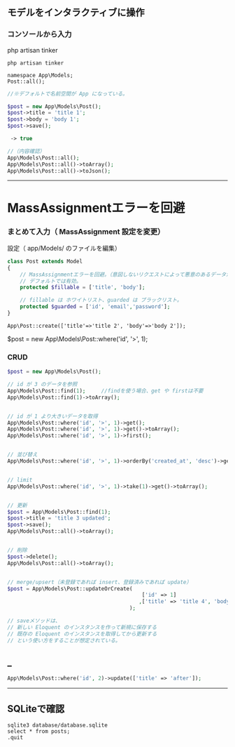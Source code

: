 ## モデルをインタラクティブに操作

### コンソールから入力
php artisan tinker

```
php artisan tinker

namespace App\Models;
Post::all();
```

```php
//※デフォルトで名前空間が App になっている。

$post = new App\Models\Post();
$post->title = 'title 1';
$post->body = 'body 1';
$post->save();

 -> true

//（内容確認）
App\Models\Post::all();
App\Models\Post::all()->toArray();
App\Models\Post::all()->toJson();


```

________________________________________________________________________
# MassAssignmentエラーを回避

### まとめて入力（ MassAssignment 設定を変更）
設定（ app/Models/ のファイルを編集）
```php
class Post extends Model
{
    // MassAssignmentエラーを回避。（意図しないリクエストによって悪意のあるデータが挿入されてしまう脆弱性を緩和）
    // デフォルトでは有効。
    protected $fillable = ['title', 'body'];

    // fillable は ホワイトリスト、guarded は ブラックリスト。
    protected $guarded = ['id', 'email','password'];
}
```

```
App\Post::create(['title'=>'title 2', 'body'=>'body 2']);
```

$post = new App\Models\Post::where('id', '>', 1);
### CRUD
```php
$post = new App\Models\Post();

// id が 3 のデータを参照
App\Models\Post::find(1);     //findを使う場合、get や firstは不要
App\Models\Post::find(1)->toArray();


// id が 1 より大きいデータを取得
App\Models\Post::where('id', '>', 1)->get();
App\Models\Post::where('id', '>', 1)->get()->toArray();
App\Models\Post::where('id', '>', 1)->first();


// 並び替え
App\Models\Post::where('id', '>', 1)->orderBy('created_at', 'desc')->get()->toArray();


// limit
App\Models\Post::where('id', '>', 1)->take(1)->get()->toArray();


// 更新
$post = App\Models\Post::find(1);
$post->title = 'title 3 updated';
$post->save();
App\Models\Post::all()->toArray();


// 削除
$post->delete();
App\Models\Post::all()->toArray();


// merge/upsert（未登録であれば insert、登録済みであれば update）
$post = App\Models\Post::updateOrCreate(
                                           ['id' => 1]
                                          ,['title' => 'title 4', 'body' => 'body 4']
                                       );

// saveメソッドは、
// 新しい Eloquent のインスタンスを作って新規に保存する
// 既存の Eloquent のインスタンスを取得してから更新する
// という使い方をすることが想定されている。

```

## _
```php
App\Models\Post::where('id', 2)->update(['title' => 'after']);
```


_________________________________________________________
## SQLiteで確認
```
sqlite3 database/database.sqlite
select * from posts;
.quit
```


